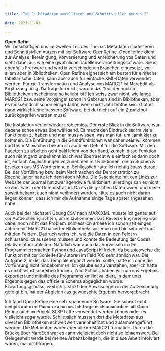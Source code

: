 ```yaml
---

title: "Tag 7: Metadaten modellieren und Schnittstellen nutzen 2"

date: 2021-12-03

---
```

**Open Refin** <br>
Wir beschäftigen uns im zweiten Teil des Themas Metadaten modellieren und Schnittstellen nutzen mit der Software OpenRefine. OpenRefine dient zur Analyse, Bereinigung, Konvertierung und Anreicherung von Daten und sieht dabei aus wie eine gwöhnliche Tabellenverarbeitungssoftware. Sie ist ebenfalls Freeware und wird in verschiedenen Branchen eingesetzt, vor allem aber in Bibliotheken. Open Refine eignet sich am besten für einfache tabellarische Daten, kann aber auch für einfache XML-Daten verwendet werden. Für die Transformation und Analyse von MARC21 ist MarcEdit als Ergänzung nötig. Da frage ich mich, warum das Tool dennoch in Bibliotheken anscheinend so beliebt ist? Ich weiss zwar nicht, wie lange MARC21 bzw. seine Vorgänger schon in Gebrauch sind in Bibliotheken, aber es müssen doch schon einige Jahre, wenn nicht Jahrzehtne sein. Gibt es dann wirklich keine bessere Software, bei der nicht auf ein Zusatztool zurückgegrifen werden muss?

Die Instalation verlief wieder problemlos. Der erste Blick in die Software war dagene schon etwas überwältigend. Es macht den Eindruck enorm viele Funktionen zu haben und man muss wissen, was man tut, um damit klar zu kommen. Die Einführung in die Grundfunktionen war daher sehr willkommen und beim Mitmachen bekam ich auch ein Gefühl für die Software. Mit den Facetten zu arbeiten geht bald leicht von der Hand, zumahl diese Funktion auch nicht ganz unbekannt ist.Ich war überrascht wie einfach es dann doch ist, einfach Angleichungen vorzunehmen mit Funktionen, die an Suchen & Ersetzen aus MS Word erinnern. Schliesslich hatte ich richtig Spass daran. Bei der Vorführung bzw. beim Nachmachen der Demonstration zu Reconciliation hatte ich dann doch Mühe. Die Geschichte mit den Links zur Website der Journal hat zwar irgendwie funktioniert, allerdings sah es nicht so aus, wie in der Demonstration. Da es die gleichen Daten waren und diese soweit bekannt auch nicht verändert wurden, hätte es auch nicht daran liegen können, dass ich mir die Aufnahme einige Tage später angesehen habe.

Auch bei der nächsten Übung CSV nach MARCXML musste ich genau auf die Aufzeichnung achten, um mitzukommen. Das Reverse Engineering war dabei noch nicht das Problem, schliesslich arbeite ich schon seit eingen Jahren mit MARC21 basierten Bibliohthekssystemen und bin sehr vertraut mit den Feldern. Dadruch weiss ich, wie die Daten in den Feldern schlussendlich aussehen müssen und konnte die Bedeutung der Codes relativ einfach ableiten. Natürlich war auch das Vorwissen in den Programmiersprachen Python und JavaScript hilfreich, da beispiesweise die Funktion mit der Schleife für Autoren im Feld 700 sehr ähnlich war. Die Aufgabe 2, in der das Template ergänzt werden sollte, hätte ich ohne die Vorführung nicht hinbekommen. Ich glaube es zu verstehen, aber ich hätte es nicht selbst schreiben können. 
Zum Schluss haben wir nun das Ergebnis exportiert und mithilfe des Programms xmllint validiert, in dem uner Ergebnis gegen das offizielle Schema abgeglichen wurde. Erwartungsgemäss, weil ich ja strikt den Anweisungen in der Aufzeichnung gefolgt bin, hat der Abgleich das gewünschte Ergebnis hervorgebracht. 

Ich fand Open Refine eine sehr spannende Software. Sie scheint echt einiges auf dem Kasten zu haben. Ich frage mich ausserdem, ob Open Refine auch im Projekt SLSP hätte verwendet werden können oder es vielleicht sogar wurde. Schliesslich mussten dort die Metadaten aus diversen Bibliotheken schweizweit vereinheitlicht und zusammengeführt werden. Die Metadaten waren aber alle im MARC21 formatiert. Durch die Brücke über MarcEdit war es dann vielleicht doch nicht so lohnenswert. Bei Gelegenheit werde bei meinen Arbeitskollegein, die in diese Arbeit infolviert waren, mal nachfragen. 

